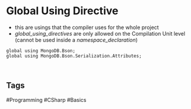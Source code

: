 # Global Using Directive

- this are usings that the compiler uses for the whole project
-  _global_using_directives_ are only allowed on the Compilation Unit level (cannot be used inside a  _namespace_declaration_)
 ```
global using MongoDB.Bson;
global using MongoDB.Bson.Serialization.Attributes;
```

<br>

## Tags

#Programming #CSharp #Basics